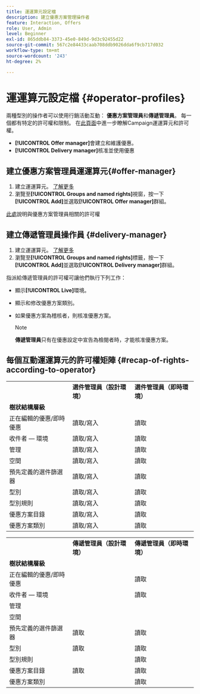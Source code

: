 ```yaml
---
title: 運運算元設定檔
description: 建立優惠方案管理操作者
feature: Interaction, Offers
role: User, Admin
level: Beginner
exl-id: 865ddb84-3373-45e0-849d-9d3c92455d22
source-git-commit: 567c2e84433caab708ddb9026dda6f9cb717d032
workflow-type: tm+mt
source-wordcount: '243'
ht-degree: 2%

---
```


# 運運算元設定檔 {#operator-profiles}

兩種型別的操作者可以使用行銷活動互動： **優惠方案管理員**&#x200B;和&#x200B;**傳遞管理員**。 每一個都有特定的許可權和限制。 在[此頁面](../start/gs-permissions.md)中進一步瞭解Campaign運運算元和許可權。

* **[!UICONTROL Offer manager]**&#x200B;會建立和維護優惠。
* **[!UICONTROL Delivery manager]**&#x200B;核准並使用優惠

## 建立優惠方案管理員運運算元{#offer-manager}

1. 建立運運算元。 [了解更多](../start/manage-permissions.md#add-users)
1. 瀏覽至&#x200B;**[!UICONTROL Groups and named rights]**&#x200B;視窗，按一下&#x200B;**[!UICONTROL Add]**&#x200B;並選取&#x200B;**[!UICONTROL Offer manager]**&#x200B;群組。

[此處](../start/manage-permissions.md#ootb-productprofiles)說明與優惠方案管理員相關的許可權

## 建立傳遞管理員操作員 {#delivery-manager}

1. 建立運運算元。 [了解更多](../start/manage-permissions.md#add-users)
1. 瀏覽至&#x200B;**[!UICONTROL Groups and named rights]**&#x200B;標籤，按一下&#x200B;**[!UICONTROL Add]**&#x200B;並選取&#x200B;**[!UICONTROL Delivery manager]**&#x200B;群組。

指派給傳遞管理員的許可權可讓他們執行下列工作：

* 顯示&#x200B;**[!UICONTROL Live]**&#x200B;環境。
* 顯示和修改優惠方案類別。
* 如果優惠方案為稽核者，則核准優惠方案。

  >[!NOTE]
  >
  >**傳遞管理員**&#x200B;只有在優惠設定中宣告為檢閱者時，才能核准優惠方案。

## 每個互動運運算元的許可權矩陣 {#recap-of-rights-according-to-operator}

<table> 
 <tbody> 
  <tr> 
   <td> </td> 
   <td> <strong>選件管理員（設計環境）</strong><br /> </td> 
   <td> <strong>選件管理員（即時環境）</strong><br /> </td> 
  </tr> 
  <tr> 
   <td> <strong>樹狀結構層級</strong><br /> </td> 
   <td> </td> 
   <td> </td> 
  </tr> 
  <tr> 
   <td> 正在編輯的優惠/即時優惠<br /> </td> 
   <td> 讀取/寫入<br /> </td> 
   <td> 讀取<br /> </td> 
  </tr> 
  <tr> 
   <td> 收件者 — 環境<br /> </td> 
   <td> 讀取/寫入<br /> </td> 
   <td> 讀取<br /> </td> 
  </tr> 
  <tr> 
   <td> 管理<br /> </td> 
   <td> 讀取/寫入<br /> </td> 
   <td> 讀取<br /> </td> 
  </tr> 
  <tr> 
   <td> 空間<br /> </td> 
   <td> 讀取/寫入<br /> </td> 
   <td> 讀取<br /> </td> 
  </tr> 
  <tr> 
   <td> 預先定義的選件篩選器<br /> </td> 
   <td> 讀取/寫入<br /> </td> 
   <td> 讀取<br /> </td> 
  </tr> 
  <tr> 
   <td> 型別<br /> </td> 
   <td> 讀取/寫入<br /> </td> 
   <td> 讀取<br /> </td> 
  </tr> 
  <tr> 
   <td> 型別規則<br /> </td> 
   <td> 讀取/寫入<br /> </td> 
   <td> 讀取<br /> </td> 
  </tr> 
  <tr> 
   <td> 優惠方案目錄<br /> </td> 
   <td> 讀取/寫入<br /> </td> 
   <td> 讀取<br /> </td> 
  </tr> 
  <tr> 
   <td> 優惠方案類別<br /> </td> 
   <td> 讀取/寫入<br /> </td> 
   <td> 讀取<br /> </td> 
  </tr> 
 </tbody> 
</table>

<table> 
 <tbody> 
  <tr> 
   <td> </td> 
   <td> <strong>傳遞管理員（設計環境）</strong><br /> </td> 
   <td> <strong>傳遞管理員（即時環境）</strong><br /> </td> 
  </tr> 
  <tr> 
   <td> <strong>樹狀結構層級</strong><br /> </td> 
   <td> </td> 
   <td> </td> 
  </tr> 
  <tr> 
   <td> 正在編輯的優惠/即時優惠<br /> </td> 
   <td> </td> 
   <td> 讀取<br /> </td> 
  </tr> 
  <tr> 
   <td> 收件者 — 環境<br /> </td> 
   <td> </td> 
   <td> 讀取<br /> </td> 
  </tr> 
  <tr> 
   <td> 管理<br /> </td> 
   <td> </td> 
   <td> </td> 
  </tr> 
  <tr> 
   <td> 空間<br /> </td> 
   <td> </td> 
   <td> </td> 
  </tr> 
  <tr> 
   <td> 預先定義的選件篩選器<br /> </td> 
   <td> 讀取<br /> </td> 
   <td> 讀取<br /> </td> 
  </tr> 
  <tr> 
   <td> 型別<br /> </td> 
   <td> 讀取<br /> </td> 
   <td> 讀取<br /> </td> 
  </tr> 
  <tr> 
   <td> 型別規則<br /> </td> 
   <td> </td> 
   <td> 讀取<br /> </td> 
  </tr> 
  <tr> 
   <td> 優惠方案目錄<br /> </td> 
   <td> 讀取<br /> </td> 
   <td> 讀取<br /> </td> 
  </tr> 
  <tr> 
   <td> 優惠方案類別<br /> </td> 
   <td> </td> 
   <td> 讀取<br /> </td> 
  </tr> 
 </tbody> 
</table>
